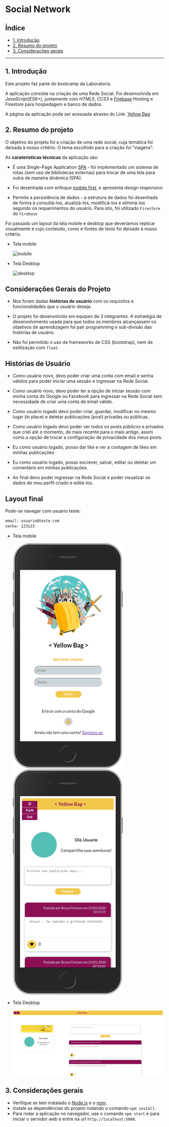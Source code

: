 # Social Network

## Índice

* [1. Introdução](#1-introdução)
* [2. Resumo do projeto](#2-resumo-do-projeto)
* [3. Considerações gerais](#3-considerações-gerais)

***

## 1. Introdução

Este projeto faz parte do bootcamp da Laboratoria.

A aplicação consiste na criação de uma Rede Social. Foi desenvolvida em *JavaScript(ES6+)*, juntamente com *HTML5*, *CCS3* e [Firebase](https://firebase.google.com/) Hosting e Firestore para hospedagem e banco de dados.

A página da aplicação pode ser acessada atraves do Link: [Yellow Bag](https://yellow-bag.firebaseapp.com/)

## 2. Resumo do projeto

O objetivo do projeto foi a criação de uma rede social, cuja temática foi deixada à nosso critério.
O tema escolhido para a criação foi "viagens".

As **caraterísticas técnicas** da aplicação são:

* É uma Single-Page Application [SPA](https://dzone.com/articles/how-single-page-web-applications-actually-work) - foi implementado um sistema de rotas (sem uso de bibliotecas externas) para trocar de uma tela para outra de maneira dinâmica (SPA).

* Foi desenhada com enfoque [mobile first](https://darwindigital.com/mobile-first-versus-responsive-web-design/), e apresenta design responsivo

* Permite a persistência de dados - a estrutura de dados foi desenhada de forma à consultá-los, atualizá-los, modificá-los e eliminá-los segundo os requerimentos do usuário. Para isto, foi utilizado `Firestore` do `Firebase`

Foi passado um layout da tela mobile e desktop que deveríamos replicar visualmente e cujo conteúdo, cores e fontes de texto foi deixado à nosso critério.

* Tela mobile

    ![mobile](https://user-images.githubusercontent.com/32286663/56174616-ec9f6100-5fb8-11e9-9edb-d5ef7c251d9c.png)

* Tela Desktop

    ![desktop](https://user-images.githubusercontent.com/32286663/56174626-fcb74080-5fb8-11e9-8854-26e8d9c4e25f.png)

## Considerações Gerais do Projeto

* Nos foram dadas **histórias de usuário** com os requisitos e funcionalidades que o usuário deseja.

* O projeto foi desenvolvido em equipes de 3 integrantes. A estratégia de desenvolvimento usada para que todos os membros alcançassem os objetivos de aprendizagem foi pair programming e sub-divisão das histórias de usuário.

* Não foi permitido o uso de frameworks de CSS (bootstrap), nem de estilização com `float`.

## Histórias de Usuário

* Como usuário novo, devo poder criar uma conta com email e senha válidos para poder iniciar uma sessão e ingressar na Rede Social.

* Como usuário novo, devo poder ter a opção de iniciar sessão com minha conta do Google ou Facebook para ingressar na Rede Social sem necessidade de criar uma conta de email válido.

* Como usuário logado devo poder criar, guardar, modificar no mesmo lugar (in place) e deletar publicações (post) privadas ou públicas.

* Como usuário logado devo poder ver todos os posts públicos e privados que criei até o momento, do mais recente para o mais antigo, assim como a opção de trocar a configuração de privacidade dos meus posts.

* Eu como usuário logado, posso dar like e ver a contagem de likes em minhas publicações

* Eu como usuário logado, posso escrever, salvar, editar ou deletar um comentário em minhas publicações.

* Ao final devo poder ingressar na Rede Social e poder visualizar os dados de meu perfil criado e editá-los.

## Layout final

Pode-se navegar com usuario teste:

```bash
email: usuario@teste.com
senha: 123123
```

* Tela mobile

    ![mobile](src/imagens/mobile_login.png)
    ![mobile](src/imagens/mobile_feed.png)

* Tela Desktop

    ![desktop](src/imagens/web_feed.png)

## 3. Considerações gerais

* Verifique se tem instalado o [Node.js](https://nodejs.org/) e o [npm](https://docs.npmjs.com/).
* Instale as dependências do projeto rodando o comando `npm install`.
* Para rodar a aplicação no navegador, use o comando `npm start` e para iniciar o servidor web e entre na url `http://localhost:5000`.
